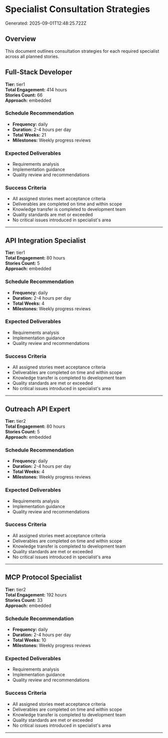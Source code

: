 # Specialist Consultation Strategies

Generated: 2025-09-01T12:48:25.722Z

## Overview

This document outlines consultation strategies for each required specialist across all planned stories.


## Full-Stack Developer

**Tier:** tier1  
**Total Engagement:** 414 hours  
**Stories Count:** 66  
**Approach:** embedded

### Schedule Recommendation
- **Frequency:** daily
- **Duration:** 2-4 hours per day
- **Total Weeks:** 21
- **Milestones:** Weekly progress reviews

### Expected Deliverables
- Requirements analysis
- Implementation guidance
- Quality review and recommendations

### Success Criteria
- All assigned stories meet acceptance criteria
- Deliverables are completed on time and within scope
- Knowledge transfer is completed to development team
- Quality standards are met or exceeded
- No critical issues introduced in specialist's area

---

## API Integration Specialist

**Tier:** tier1  
**Total Engagement:** 80 hours  
**Stories Count:** 5  
**Approach:** embedded

### Schedule Recommendation
- **Frequency:** daily
- **Duration:** 2-4 hours per day
- **Total Weeks:** 4
- **Milestones:** Weekly progress reviews

### Expected Deliverables
- Requirements analysis
- Implementation guidance
- Quality review and recommendations

### Success Criteria
- All assigned stories meet acceptance criteria
- Deliverables are completed on time and within scope
- Knowledge transfer is completed to development team
- Quality standards are met or exceeded
- No critical issues introduced in specialist's area

---

## Outreach API Expert

**Tier:** tier2  
**Total Engagement:** 80 hours  
**Stories Count:** 5  
**Approach:** embedded

### Schedule Recommendation
- **Frequency:** daily
- **Duration:** 2-4 hours per day
- **Total Weeks:** 4
- **Milestones:** Weekly progress reviews

### Expected Deliverables
- Requirements analysis
- Implementation guidance
- Quality review and recommendations

### Success Criteria
- All assigned stories meet acceptance criteria
- Deliverables are completed on time and within scope
- Knowledge transfer is completed to development team
- Quality standards are met or exceeded
- No critical issues introduced in specialist's area

---

## MCP Protocol Specialist

**Tier:** tier2  
**Total Engagement:** 192 hours  
**Stories Count:** 33  
**Approach:** embedded

### Schedule Recommendation
- **Frequency:** daily
- **Duration:** 2-4 hours per day
- **Total Weeks:** 10
- **Milestones:** Weekly progress reviews

### Expected Deliverables
- Requirements analysis
- Implementation guidance
- Quality review and recommendations

### Success Criteria
- All assigned stories meet acceptance criteria
- Deliverables are completed on time and within scope
- Knowledge transfer is completed to development team
- Quality standards are met or exceeded
- No critical issues introduced in specialist's area

---
